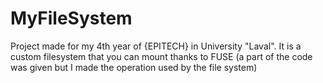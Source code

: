 # MyFileSystem
Project made for my 4th year of {EPITECH} in University "Laval". It is a custom filesystem that you can mount thanks to FUSE (a part of the code was given but I made the operation used by the file system)
